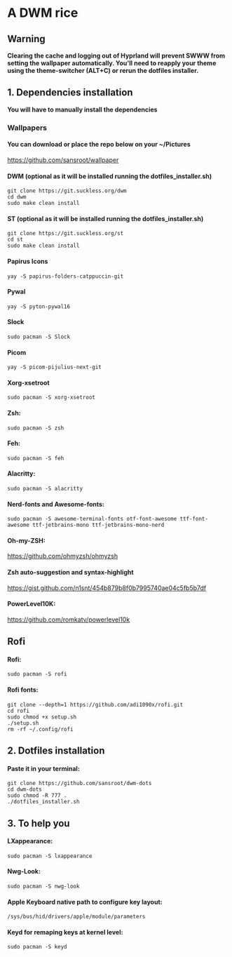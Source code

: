 # A DWM rice
## Warning
**Clearing the cache and logging out of Hyprland will prevent SWWW from setting the wallpaper automatically. You'll need to reapply your theme using the theme-switcher (ALT+C) or rerun the dotfiles installer.**




## 1. Dependencies installation

**You will have to manually install the dependencies**

### Wallpapers
#### You can download or place the repo below on your ~/Pictures
<a>https://github.com/sansroot/wallpaper</a>

#### DWM (optional as it will be installed running the dotfiles_installer.sh)
```
git clone https://git.suckless.org/dwm
cd dwm
sudo make clean install
```
#### ST (optional as it will be installed running the dotfiles_installer.sh)
```
git clone https://git.suckless.org/st
cd st
sudo make clean install
```
#### Papirus Icons
```
yay -S papirus-folders-catppuccin-git
```
#### Pywal
```
yay -S pyton-pywal16
```
#### Slock
```
sudo pacman -S Slock
```
#### Picom
```
yay -S picom-pijulius-next-git
```
#### Xorg-xsetroot
```
sudo pacman -S xorg-xsetroot
```
#### Zsh: 
```
sudo pacman -S zsh 
```
#### Feh: 
```
sudo pacman -S feh
```
#### Alacritty: 
```
sudo pacman -S alacritty
```
#### Nerd-fonts and Awesome-fonts: 
```
sudo pacman -S awesome-terminal-fonts otf-font-awesome ttf-font-awesome ttf-jetbrains-mono ttf-jetbrains-mono-nerd 
```
#### Oh-my-ZSH: 

<a>https://github.com/ohmyzsh/ohmyzsh</a>

#### Zsh auto-suggestion and syntax-highlight

<a>https://gist.github.com/n1snt/454b879b8f0b7995740ae04c5fb5b7df</a>

#### PowerLevel10K:

<a>https://github.com/romkatv/powerlevel10k</a>
## Rofi
#### Rofi:
  ```
  sudo pacman -S rofi
  ```
#### Rofi fonts:
```
git clone --depth=1 https://github.com/adi1090x/rofi.git
cd rofi
sudo chmod +x setup.sh
./setup.sh
rm -rf ~/.config/rofi
```
## 2. Dotfiles installation
#### Paste it in your terminal:
```
git clone https://github.com/sansroot/dwm-dots
cd dwm-dots
sudo chmod -R 777 .
./dotfiles_installer.sh
```
## 3. To help you
#### LXappearance: 
```
sudo pacman -S lxappearance
```
#### Nwg-Look: 
```
sudo pacman -S nwg-look
```
#### Apple Keyboard native path to configure key layout: 
```
/sys/bus/hid/drivers/apple/module/parameters
```
#### Keyd for remaping keys at kernel level: 
```
sudo pacman -S keyd
```

